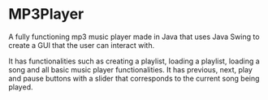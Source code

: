 # MP3Player
A fully functioning mp3 music player made in Java that uses Java Swing to create a GUI that the user can interact with.

It has functionalities such as creating a playlist, loading a playlist, loading a song and all basic music player functionalities. It has previous, next, play and pause buttons with a slider that corresponds to the current song being played.  
